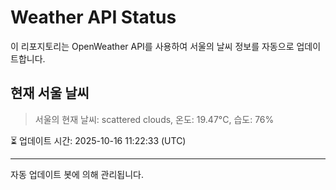 
# Weather API Status

이 리포지토리는 OpenWeather API를 사용하여 서울의 날씨 정보를 자동으로 업데이트합니다.

## 현재 서울 날씨
> 서울의 현재 날씨: scattered clouds, 온도: 19.47°C, 습도: 76%

⏳ 업데이트 시간: 2025-10-16 11:22:33 (UTC)

---
자동 업데이트 봇에 의해 관리됩니다.
